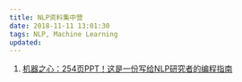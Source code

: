```yaml
---
title: NLP资料集中营
date: 2018-11-11 13:01:30
tags: NLP, Machine Learning
updated: 
---
```


 1. [机器之心：254页PPT！这是一份写给NLP研究者的编程指南](https://mp.weixin.qq.com/s?__biz=MzA3MzI4MjgzMw==&mid=2650751755&idx=1&sn=1660877d1ef1d64c81c526dc4f79af31&chksm=871a8775b06d0e63d22b7f542a976dd40fa391b82e0a733ec2eb4fe2157350ae911f318e694e&mpshare=1&scene=1&srcid=#rd)
 



